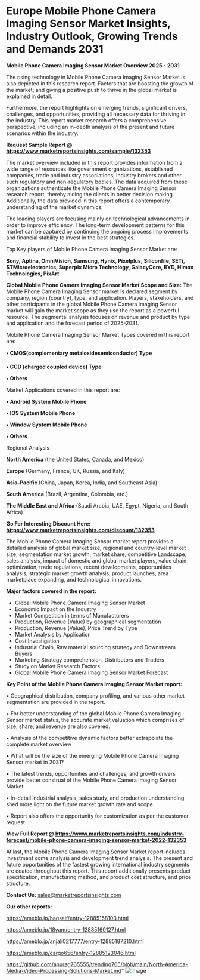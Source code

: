 # Europe Mobile Phone Camera Imaging Sensor Market Insights, Industry Outlook, Growing Trends and Demands 2031

<Strong> Mobile Phone Camera Imaging Sensor Market Overview 2025 - 2031</strong>

The rising technology in Mobile Phone Camera Imaging Sensor Market is also depicted in this research report. Factors that are boosting the growth of the market, and giving a positive push to thrive in the global market is explained in detail.

Furthermore, the report highlights on emerging trends, significant drivers, challenges, and opportunities, providing all necessary data for thriving in the industry. This report market research offers a comprehensive perspective, including an in-depth analysis of the present and future scenarios within the industry.

<strong>Request Sample Report @ <a href=https://www.marketreportsinsights.com/sample/132353>https://www.marketreportsinsights.com/sample/132353</a></strong>

The market overview included in this report provides information from a wide range of resources like government organizations, established companies, trade and industry associations, industry brokers and other such regulatory and non-regulatory bodies. The data acquired from these organizations authenticate the Mobile Phone Camera Imaging Sensor research report, thereby aiding the clients in better decision making. Additionally, the data provided in this report offers a contemporary understanding of the market dynamics.

The leading players are focusing mainly on technological advancements in order to improve efficiency. The long-term development patterns for this market can be captured by continuing the ongoing process improvements and financial stability to invest in the best strategies.

Top Key players of Mobile Phone Camera Imaging Sensor Market are:

<strong>Sony, Aptina, OmniVision, Samsung, Hynix, Pixelplus, Siliconfile, SETi, STMicroelectronics, Superpix Micro Technology, GalacyCore, BYD, Himax Technologies, PixArt</strong>

<strong><b>Global Mobile Phone Camera Imaging Sensor Market Scope and Size:</b></strong>
The Mobile Phone Camera Imaging Sensor market is declared segment by company, region (country), type, and application. Players, stakeholders, and other participants in the global Mobile Phone Camera Imaging Sensor market will gain the market scope as they use the report as a powerful resource. The segmental analysis focuses on revenue and product by type and application and the forecast period of 2025-2031.

Mobile Phone Camera Imaging Sensor Market Types covered in this report are:

<strong>• CMOS(complementary metaloxidesemiconductor) Type

• CCD (charged coupled device) Type

• Others</strong>

Market Applications covered in this report are:

<strong>• Android System Mobile Phone

• IOS System Mobile Phone

• Window System Mobile Phone

• Others</strong> 

Regional Analysis

<strong>North America</strong> (the United States, Canada, and Mexico)

<strong>Europe</strong> (Germany, France, UK, Russia, and Italy)

<strong>Asia-Pacific</strong> (China, Japan, Korea, India, and Southeast Asia)

<strong>South America</strong> (Brazil, Argentina, Colombia, etc.)

<strong>The Middle East and Africa</strong> (Saudi Arabia, UAE, Egypt, Nigeria, and South Africa)

<strong>Go For Interesting Discount Here: <a href=https://www.marketreportsinsights.com/discount/132353>https://www.marketreportsinsights.com/discount/132353</a></strong>

The Mobile Phone Camera Imaging Sensor market report provides a detailed analysis of global market size, regional and country-level market size, segmentation market growth, market share, competitive Landscape, sales analysis, impact of domestic and global market players, value chain optimization, trade regulations, recent developments, opportunities analysis, strategic market growth analysis, product launches, area marketplace expanding, and technological innovations.

<strong><b>Major factors covered in the report:</b></strong>
<ul>
  <li>Global Mobile Phone Camera Imaging Sensor Market </li>
  <li>Economic Impact on the Industry</li>
  <li>Market Competition in terms of Manufacturers</li>
  <li>Production, Revenue (Value) by geographical segmentation</li>
  <li>Production, Revenue (Value), Price Trend by Type</li>
  <li>Market Analysis by Application</li>
  <li>Cost Investigation</li>
  <li>Industrial Chain, Raw material sourcing strategy and Downstream Buyers</li>
  <li>Marketing Strategy comprehension, Distributors and Traders</li>
  <li>Study on Market Research Factors</li>
  <li>Global Mobile Phone Camera Imaging Sensor Market Forecast</li>
</ul>

<strong><b>Key Point of the Mobile Phone Camera Imaging Sensor Market report:</b></strong>

• Geographical distribution, company profiling, and various other market segmentation are provided in the report.

• For better understanding of the global Mobile Phone Camera Imaging Sensor market status, the accurate market valuation which comprises of size, share, and revenue are also covered.

• Analysis of the competitive dynamic factors better extrapolate the complete market overview

• What will be the size of the emerging Mobile Phone Camera Imaging Sensor market in 2031?

• The latest trends, opportunities and challenges, and growth drivers provide better construal of the Mobile Phone Camera Imaging Sensor Market.

• In-detail industrial analysis, sales study, and production understanding shed more light on the future market growth rate and scope.

• Report also offers the opportunity for customization as per the customer request.

<strong><b>View Full Report @ <a href=https://www.marketreportsinsights.com/industry-forecast/mobile-phone-camera-imaging-sensor-market-2022-132353>https://www.marketreportsinsights.com/industry-forecast/mobile-phone-camera-imaging-sensor-market-2022-132353</a></b></strong>


At last, the Mobile Phone Camera Imaging Sensor Market report includes investment come analysis and development trend analysis. The present and future opportunities of the fastest growing international industry segments are coated throughout this report. This report additionally presents product specification, manufacturing method, and product cost structure, and price structure.

<strong>Contact Us:</strong>
sales@marketreportsinsights.com

<strong>Our other reports:</strong>

<a href=https://ameblo.jp/haqsaif/entry-12885158103.html>https://ameblo.jp/haqsaif/entry-12885158103.html</a>

<a href=https://ameblo.jp/18yam/entry-12885160127.html>https://ameblo.jp/18yam/entry-12885160127.html</a>

<a href=https://ameblo.jp/anjali0217777/entry-12885187210.html>https://ameblo.jp/anjali0217777/entry-12885187210.html</a>

<a href=https://ameblo.jp/cargo656/entry-12885123046.html>https://ameblo.jp/cargo656/entry-12885123046.html</a>

<a href=https://github.com/anurag765555/trending765/blob/main/North-America-Media-Video-Processing-Solutions-Market.md>https://github.com/anurag765555/trending765/blob/main/North-America-Media-Video-Processing-Solutions-Market.md</a>"
![image](https://github.com/user-attachments/assets/5aa187dc-3737-4024-b10b-8a5cd8941fa2)
